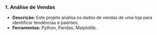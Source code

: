 ### 1. Análise de Vendas
- **Descrição:** Este projeto analisa os dados de vendas de uma loja para identificar tendências e padrões.
- **Ferramentas:** Python, Pandas, Matplotlib.
